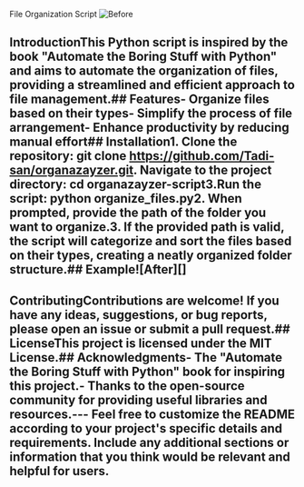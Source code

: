 File Organization Script
![Before](https://res.cloudinary.com/dlwya38pr/image/upload/v1707589621/beforeandafter/wayz2ifhoszn26oautre.png)
## IntroductionThis Python script is inspired by the book "Automate the Boring Stuff with Python" and aims to automate the organization of files, providing a streamlined and efficient approach to file management.## Features- Organize files based on their types- Simplify the process of file arrangement- Enhance productivity by reducing manual effort## Installation1. Clone the repository: git clone https://github.com/Tadi-san/organazayzer.git. Navigate to the project directory: cd organazayzer-script3.Run the script: python organize_files.py2. When prompted, provide the path of the folder you want to organize.3. If the provided path is valid, the script will categorize and sort the files based on their types, creating a neatly organized folder structure.## Example![After][]
## ContributingContributions are welcome! If you have any ideas, suggestions, or bug reports, please open an issue or submit a pull request.## LicenseThis project is licensed under the MIT License.## Acknowledgments- The "Automate the Boring Stuff with Python" book for inspiring this project.- Thanks to the open-source community for providing useful libraries and resources.--- Feel free to customize the README according to your project's specific details and requirements. Include any additional sections or information that you think would be relevant and helpful for users.
